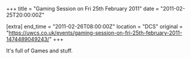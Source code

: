 +++
title = "Gaming Session on Fri 25th February 2011"
date = "2011-02-25T20:00:00Z"

[extra]
end_time = "2011-02-26T08:00:00Z"
location = "DCS"
original = "https://uwcs.co.uk/events/gaming-session-on-fri-25th-february-2011-1474489049243/"
+++

It's full of Games and stuff.

